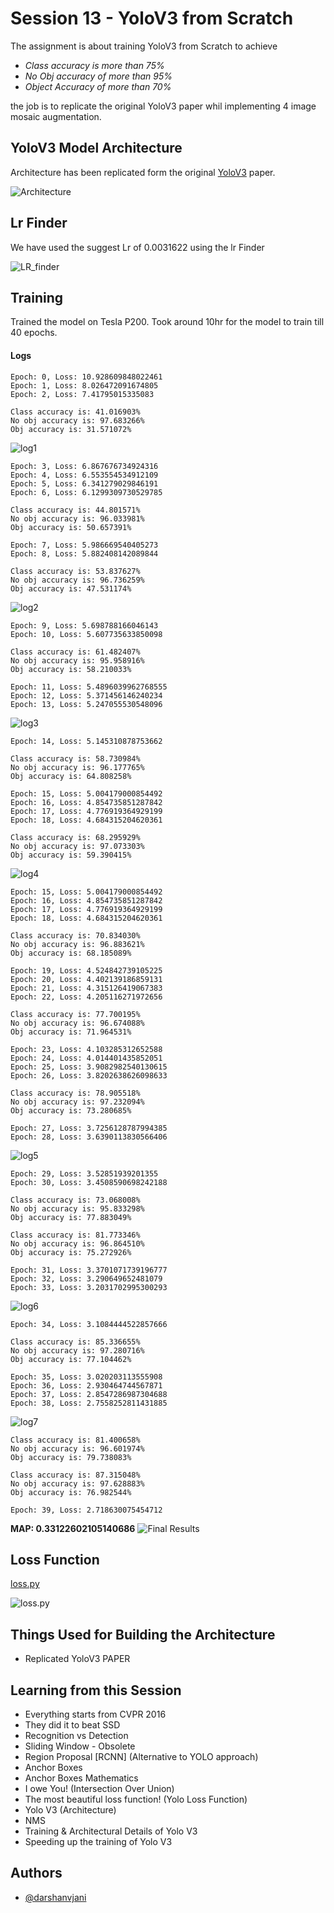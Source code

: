 
# Session 13 - YoloV3 from Scratch

The assignment is about training YoloV3 from Scratch to achieve 

- *Class accuracy is more than 75%*
- *No Obj accuracy of more than 95%*
- *Object Accuracy of more than 70%*

the job is to replicate the original YoloV3 paper whil implementing 4 image mosaic augmentation.

## YoloV3 Model Architecture
Architecture has been replicated form the original [YoloV3](https://arxiv.org/pdf/1804.02767.pdf) paper.

![Architecture](https://github.com/darshanvjani/ERA_vision_nlp_ai/blob/main/YoloV3%20from%20Scratch/Images/architecture.png?raw=true)

## Lr Finder 
We have used the suggest Lr of 0.0031622 using the lr Finder

![LR_finder](https://github.com/darshanvjani/ERA_vision_nlp_ai/blob/main/YoloV3%20from%20Scratch/Images/lr_finder.png?raw=true)

## Training

Trained the model on Tesla P200. 
Took around 10hr for the model to train till 40 epochs.

#### Logs

```
Epoch: 0, Loss: 10.928609848022461
Epoch: 1, Loss: 8.026472091674805
Epoch: 2, Loss: 7.41795015335083

Class accuracy is: 41.016903%
No obj accuracy is: 97.683266%
Obj accuracy is: 31.571072%
```
![log1](https://github.com/darshanvjani/ERA_vision_nlp_ai/blob/main/YoloV3%20from%20Scratch/Images/log1.png?raw=true)

```
Epoch: 3, Loss: 6.867676734924316
Epoch: 4, Loss: 6.553554534912109
Epoch: 5, Loss: 6.341279029846191
Epoch: 6, Loss: 6.1299309730529785

Class accuracy is: 44.801571%
No obj accuracy is: 96.033981%
Obj accuracy is: 50.657391%

Epoch: 7, Loss: 5.986669540405273
Epoch: 8, Loss: 5.882408142089844

Class accuracy is: 53.837627%
No obj accuracy is: 96.736259%
Obj accuracy is: 47.531174%
```
![log2](https://github.com/darshanvjani/ERA_vision_nlp_ai/blob/main/YoloV3%20from%20Scratch/Images/log2.png?raw=true)

```
Epoch: 9, Loss: 5.698788166046143
Epoch: 10, Loss: 5.607735633850098

Class accuracy is: 61.482407%
No obj accuracy is: 95.958916%
Obj accuracy is: 58.210033%

Epoch: 11, Loss: 5.4896039962768555
Epoch: 12, Loss: 5.371456146240234
Epoch: 13, Loss: 5.247055530548096
```
![log3](https://github.com/darshanvjani/ERA_vision_nlp_ai/blob/main/YoloV3%20from%20Scratch/Images/log3.png?raw=true)

```
Epoch: 14, Loss: 5.145310878753662

Class accuracy is: 58.730984%
No obj accuracy is: 96.177765%
Obj accuracy is: 64.808258%

Epoch: 15, Loss: 5.004179000854492
Epoch: 16, Loss: 4.854735851287842
Epoch: 17, Loss: 4.776919364929199
Epoch: 18, Loss: 4.684315204620361

Class accuracy is: 68.295929%
No obj accuracy is: 97.073303%
Obj accuracy is: 59.390415%
```
![log4](https://github.com/darshanvjani/ERA_vision_nlp_ai/blob/main/YoloV3%20from%20Scratch/Images/log4.png?raw=true)
```
Epoch: 15, Loss: 5.004179000854492
Epoch: 16, Loss: 4.854735851287842
Epoch: 17, Loss: 4.776919364929199
Epoch: 18, Loss: 4.684315204620361

Class accuracy is: 70.834030%
No obj accuracy is: 96.883621%
Obj accuracy is: 68.185089%

Epoch: 19, Loss: 4.524842739105225
Epoch: 20, Loss: 4.402139186859131
Epoch: 21, Loss: 4.315126419067383
Epoch: 22, Loss: 4.205116271972656

Class accuracy is: 77.700195%
No obj accuracy is: 96.674088%
Obj accuracy is: 71.964531%

Epoch: 23, Loss: 4.103285312652588
Epoch: 24, Loss: 4.014401435852051
Epoch: 25, Loss: 3.9082982540130615
Epoch: 26, Loss: 3.8202638626098633

Class accuracy is: 78.905518%
No obj accuracy is: 97.232094%
Obj accuracy is: 73.280685%

Epoch: 27, Loss: 3.7256128787994385
Epoch: 28, Loss: 3.6390113830566406

```
![log5](https://github.com/darshanvjani/ERA_vision_nlp_ai/blob/main/YoloV3%20from%20Scratch/Images/log5.png?raw=true)

```
Epoch: 29, Loss: 3.52851939201355
Epoch: 30, Loss: 3.4508590698242188

Class accuracy is: 73.068008%
No obj accuracy is: 95.833298%
Obj accuracy is: 77.883049%

Class accuracy is: 81.773346%
No obj accuracy is: 96.864510%
Obj accuracy is: 75.272926%

Epoch: 31, Loss: 3.3701071739196777
Epoch: 32, Loss: 3.290649652481079
Epoch: 33, Loss: 3.2031702995300293

```
![log6](https://github.com/darshanvjani/ERA_vision_nlp_ai/blob/main/YoloV3%20from%20Scratch/Images/log6.png?raw=true)

```
Epoch: 34, Loss: 3.1084444522857666

Class accuracy is: 85.336655%
No obj accuracy is: 97.280716%
Obj accuracy is: 77.104462%

Epoch: 35, Loss: 3.020203113555908
Epoch: 36, Loss: 2.930464744567871
Epoch: 37, Loss: 2.8547286987304688
Epoch: 38, Loss: 2.7558252811431885

```
![log7](https://github.com/darshanvjani/ERA_vision_nlp_ai/blob/main/YoloV3%20from%20Scratch/Images/log7.png?raw=true)

```
Class accuracy is: 81.400658%
No obj accuracy is: 96.601974%
Obj accuracy is: 79.738083%

Class accuracy is: 87.315048%
No obj accuracy is: 97.628883%
Obj accuracy is: 76.982544%

Epoch: 39, Loss: 2.718630075454712

```

**MAP:  0.33122602105140686**
![Final Results](https://github.com/darshanvjani/ERA_vision_nlp_ai/blob/main/YoloV3%20from%20Scratch/Images/log8.png?raw=true)
## Loss Function
[loss.py](https://github.com/darshanvjani/ERA_vision_nlp_ai/blob/main/CAMs,%20LRs,%20and%20Optimizers/Images/resnet_arc.png?raw=true)

![loss.py](https://github.com/darshanvjani/ERA_vision_nlp_ai/blob/main/YoloV3%20from%20Scratch/Images/loss_function.png?raw=true)

## Things Used for Building the Architecture
- Replicated YoloV3 PAPER

## Learning from this Session 
- Everything starts from CVPR 2016
- They did it to beat SSD
- Recognition vs Detection
- Sliding Window - Obsolete
- Region Proposal [RCNN] (Alternative to YOLO approach)
- Anchor Boxes
- Anchor Boxes Mathematics
- I owe You! (Intersection Over Union)
- The most beautiful loss function! (Yolo Loss Function)
- Yolo V3 (Architecture)
- NMS
- Training & Architectural Details of Yolo V3
- Speeding up the training of Yolo V3

## Authors

- [@darshanvjani](https://github.com/darshanvjani)
